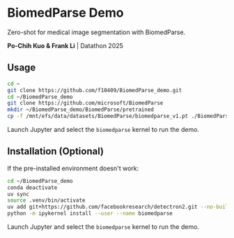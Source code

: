 # BiomedParse Demo
Zero-shot for medical image segmentation with BiomedParse.

**Po-Chih Kuo & Frank Li** | Datathon 2025

## Usage
```bash
cd ~
git clone https://github.com/f10409/BiomedParse_demo.git
cd ~/BiomedParse_demo
git clone https://github.com/microsoft/BiomedParse
mkdir ~/BiomedParse_demo/BiomedParse/pretrained
cp -f /mnt/efs/data/datasets/BiomedParse/biomedparse_v1.pt ./BiomedParse/pretrained/biomedparse_v1.pt
```
Launch Jupyter and select the `biomedparse` kernel to run the demo.

## Installation (Optional)
If the pre-installed environment doesn't work:
```bash
cd ~/BiomedParse_demo
conda deactivate
uv sync
source .venv/bin/activate
uv add git+https://github.com/facebookresearch/detectron2.git --no-build-isolation
python -m ipykernel install --user --name biomedparse
```
Launch Jupyter and select the `biomedparse` kernel to run the demo.
